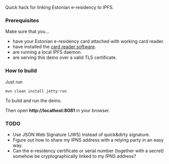 Quick hack for linking Estonian e-residency to IPFS.

### Prerequisites

Make sure that you...

 * have your Estonian e-residency card attached with working card reader.
 * have installed the [card reader software](https://installer.id.ee/?lang=eng).
 * are running a local IPFS daemon.
 * are serving this demo over a valid TLS certificate.

### How to build

Just run

    mvn clean install jetty:run

To build and run the demo.

Then open **http://localhost:8081** in your browser.

### TODO

 * Use JSON Web Signature (JWS) instead of quick&dirty signature.
 * Figure out how to share my IPNS address with a relying party in an easy way.
 * Can the e-residency certificate or serial number (together with a secret) somehow be cryptographically linked to my IPNS address?
